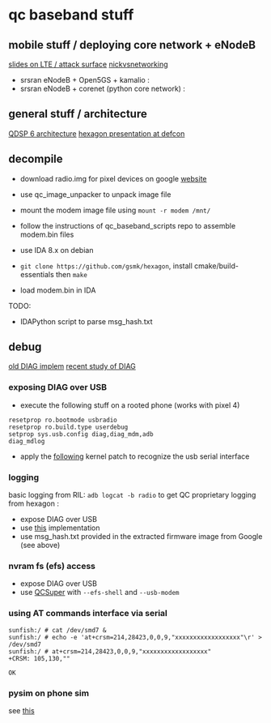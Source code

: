 # qc baseband stuff

## mobile stuff / deploying core network + eNodeB

[slides on LTE / attack surface](https://comsecuris.com/slides/lte_4get_about_it.pdf)
[nickvsnetworking](https://nickvsnetworking.com)

* srsran eNodeB + Open5GS + kamalio : [](https://github.com/herlesupreeth/docker_open5gs)
* srsran eNodeB + corenet (python core network) : [](https://github.com/mitshell/corenet)

## general stuff / architecture 

[QDSP 6 architecture](http://arith21.arithsymposium.org/presentations/pres_BoF6.pdf)
[hexagon presentation at defcon](https://media.defcon.org/DEF%20CON%2026/DEF%20CON%2026%20presentations/DEFCON-26-Seamus-Burke-Journey-Into-Hexagon.pdf)

## decompile

* download radio.img for pixel devices on google [website](https://developers.google.com/android/images)
* use qc_image_unpacker to unpack image file
* mount the modem image file using `mount -r modem /mnt/`
* follow the instructions of qc_baseband_scripts repo to assemble modem.bin files

* use IDA 8.x on debian
* `git clone https://github.com/gsmk/hexagon`, install cmake/build-essentials then `make`
* load modem.bin in IDA 

TODO:
* IDAPython script to parse msg_hash.txt

## debug

[old DIAG implem](https://fahrplan.events.ccc.de/congress/2011/Fahrplan/attachments/2022_11-ccc-qcombbdbg.pdf)
[recent study of DIAG](https://alisa.sh/slides/AdvancedHexagonDiag.pdf)

### exposing DIAG over USB

* execute the following stuff on a rooted phone (works with pixel 4)

```
resetprop ro.bootmode usbradio
resetprop ro.build.type userdebug
setprop sys.usb.config diag,diag_mdm,adb
diag_mdlog
```

* apply the [following](https://lkml.org/lkml/2021/8/16/228) kernel patch to recognize the usb serial interface

### logging

basic logging from RIL: `adb logcat -b radio`
to get QC proprietary logging from hexagon :

* expose DIAG over USB
* use [this](https://github.com/gregjhogan/qc_debug_monitor) implementation
* use msg_hash.txt provided in the extracted firmware image from Google (see above)

### nvram fs (efs) access

* expose DIAG over USB
* use [QCSuper](https://github.com/P1sec/QCSuper) with `--efs-shell` and `--usb-modem`

### using AT commands interface via serial

```
sunfish:/ # cat /dev/smd7 &
sunfish:/ # echo -e 'at+crsm=214,28423,0,0,9,"xxxxxxxxxxxxxxxxxx"\r' > /dev/smd7
sunfish:/ # at+crsm=214,28423,0,0,9,"xxxxxxxxxxxxxxxxxx"
+CRSM: 105,130,""

OK
```

### pysim on phone sim

see [this](./pysim.md)
